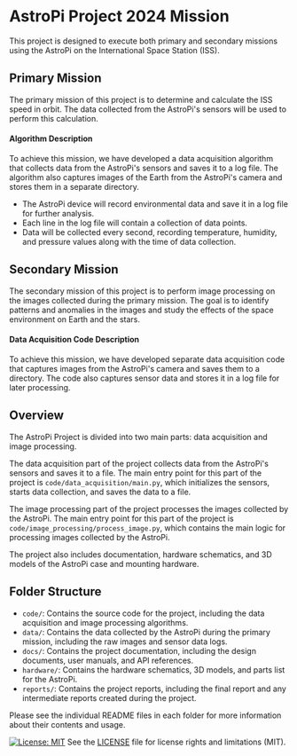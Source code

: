 # AstroPi Project 2024 Mission

This project is designed to execute both primary and secondary missions using the AstroPi on the International Space Station (ISS).

## Primary Mission

The primary mission of this project is to determine and calculate the ISS speed in orbit. The data collected from the AstroPi's sensors will be used to perform this calculation.

#### Algorithm Description

To achieve this mission, we have developed a data acquisition algorithm that collects data from the AstroPi's sensors and saves it to a log file. The algorithm also captures images of the Earth from the AstroPi's camera and stores them in a separate directory.

- The AstroPi device will record environmental data and save it in a log file for further analysis.
- Each line in the log file will contain a collection of data points.
- Data will be collected every second, recording temperature, humidity, and pressure values along with the time of data collection.

## Secondary Mission

The secondary mission of this project is to perform image processing on the images collected during the primary mission. The goal is to identify patterns and anomalies in the images and study the effects of the space environment on Earth and the stars.

#### Data Acquisition Code Description

To achieve this mission, we have developed separate data acquisition code that captures images from the AstroPi's camera and saves them to a directory. The code also captures sensor data and stores it in a log file for later processing.

## Overview

The AstroPi Project is divided into two main parts: data acquisition and image processing.

The data acquisition part of the project collects data from the AstroPi's sensors and saves it to a file. The main entry point for this part of the project is `code/data_acquisition/main.py`, which initializes the sensors, starts data collection, and saves the data to a file.

The image processing part of the project processes the images collected by the AstroPi. The main entry point for this part of the project is `code/image_processing/process_image.py`, which contains the main logic for processing images collected by the AstroPi.

The project also includes documentation, hardware schematics, and 3D models of the AstroPi case and mounting hardware.

## Folder Structure

- `code/`: Contains the source code for the project, including the data acquisition and image processing algorithms.
- `data/`: Contains the data collected by the AstroPi during the primary mission, including the raw images and sensor data logs.
- `docs/`: Contains the project documentation, including the design documents, user manuals, and API references.
- `hardware/`: Contains the hardware schematics, 3D models, and parts list for the AstroPi.
- `reports/`: Contains the project reports, including the final report and any intermediate reports created during the project.

Please see the individual README files in each folder for more information about their contents and usage.

[![License: MIT](https://img.shields.io/badge/License-MIT-yellow.svg)](https://opensource.org/licenses/MIT)
See the [LICENSE](LICENSE.txt) file for license rights and limitations (MIT).
